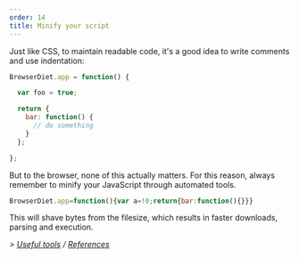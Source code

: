 ```yaml
---
order: 14
title: Minify your script
---
```


Just like CSS, to maintain readable code, it's a good idea to write comments and use indentation:

```js
BrowserDiet.app = function() {

  var foo = true;

  return {
    bar: function() {
      // do something
    }
  };

};
```

But to the browser, none of this actually matters. For this reason, always remember to minify your JavaScript through automated tools.

```js
BrowserDiet.app=function(){var a=!0;return{bar:function(){}}}
```

This will shave bytes from the filesize, which results in faster downloads, parsing and execution.

*> [Useful tools](https://github.com/zenorocha/browser-diet/wiki/Tools#wiki-minify-your-script) / [References](https://github.com/zenorocha/browser-diet/wiki/References#minify-your-script)*
